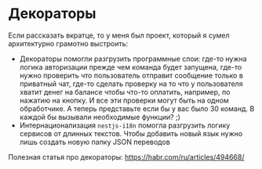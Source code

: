 # Декораторы

Если рассказать вкратце, то у меня был проект, который я сумел архитектурно грамотно выстроить:

- Декораторы помогли разгрузить программные слои: где-то нужна логика авторизации прежде чем команда будет запущена, где-то нужно проверить что пользователь отправит сообщение только в приватный чат, где-то сделать проверку на то что у пользователя хватит денег на балансе чтобы что-то оплатить, например, по нажатию на кнопку. И все эти проверки могут быть на одном обработчике. А теперь представьте если бы у вас было 30 команд. В каждой бы вызывали необходимые функции? ;)
- Интернационализация `nestjs-i18n` помогла разгрузить логику сервисов от длинных текстов. Чтобы добавить новый язык нужно лишь создать новую папку JSON переводов

Полезная статья про декораторы: https://habr.com/ru/articles/494668/
